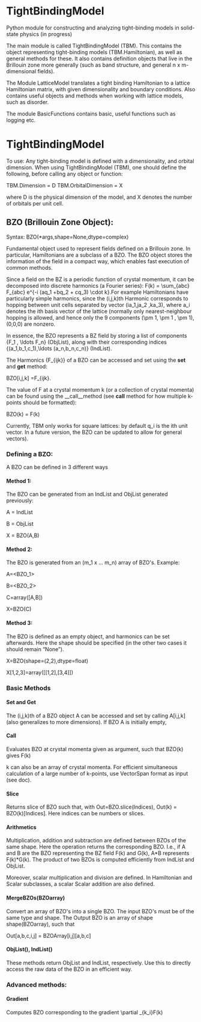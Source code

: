 # TightBindingModel
Python module for constructing and analyzing tight-binding models in solid-state physics (in progress)

The main module is called TightBindingModel (TBM). This contains the object representing tight-binding models (TBM.Hamiltonian), as well as general methods for these. It also contains definition objects that live in the Brillouin zone more generally (such as band structure, and general n x m-dimensional fields). 

The Module LatticeModel translates a tight binding Hamiltonian to a lattice Hamiltonian matrix, with given dimensionality and boundary conditions. Also contains useful objects and methods when working with lattice models, such as disorder.

The module BasicFunctions contains basic, useful functions such as logging etc. 


# TightBindingModel

To use:
Any tight-binding model is defined with a dimensionality, and orbital dimension. When using TightBindingModel (TBM), one should define the following, before calling any object or function:

TBM.Dimension = D
TBM.OrbitalDimension = X

where D is the physical dimension of the model, and X denotes the number of orbitals per unit cell. 

## BZO (Brillouin Zone Object): 
 
Syntax: BZO(*args,shape=None,dtype=complex) 
 
Fundamental object used to represent fields defined on a Brillouin zone. In particular, Hamiltonians are a subclass of a BZO. The BZO object stores the information of the field in a compact way, which enables fast execution of common methods.
 
Since a field on the BZ is a periodic function of crystal momentum, it can be decomposed into discrete harmonics (a Fourier series): F(k) = \sum_{abc} F_{abc} e^{-i (aq_1 +bq_2 + cq_3) \cdot k}.For example Hamiltonians have particularly simple harmonics, since the (i,j,k)th Harmonic corresponds to hopping between unit cells separated by vector  (ia_1,ja_2 ,ka_3), where  a_i denotes the ith basis vector of the lattice (normally only nearest-neighbour hopping is allowed, and hence only the 9 components  (\pm 1, \pm 1 , \pm 1), (0,0,0) are nonzero.  

In essence, the BZO represents a BZ field by storing a list of components {F_1 , \ldots F_n} (ObjList), along with their corresponding indices {(a_1,b_1,c_1),\ldots (a_n,b_n,c_n)} (IndList). 
 
The Harmonics \{F_{ijk}\} of a BZO can be accessed and set using the __set__ and __get__ method: 
 
BZO[i,j,k] =F_{ijk}. 
 
The value of F at a crystal momentum k (or a collection of crystal momenta) can be found using the __call__method (see __call__ method for how multiple k-points should be formatted): 
 
BZO(k) = F(k)
 
Currently, TBM only works for square lattices: by default q_i  is the ith unit vector. In a future version, the BZO can be updated to allow for general vectors).


### Defining a BZO:
A BZO can be defined in 3 different ways

#### Method 1: 
The BZO can be generated from an IndList and ObjList generated previously:

A = IndList

B = ObjList

X = BZO(A,B)

#### Method 2: 
The BZO is generated from an (m_1 x ... m_n) array of BZO's. Example:

A=<BZO_1>

B=<BZO_2>

C=array([A,B])

X=BZO(C)

#### Method 3: 
The BZO is defined as an empty object, and harmonics can be set afterwards. Here the shape should be specified (in the other two cases it should remain “None”). 

X=BZO(shape=(2,2),dtype=float)

X[1,2,3]=array([[1,2],[3,4]])

### Basic Methods

#### Set and Get 
The (i,j,k)th of a BZO object A can be accessed and set by calling A[i,j,k] (also generalizes to more dimensions). If BZO A is initially empty, 

#### Call
Evaluates BZO at crystal momenta given as argument, such that BZO(k) gives F(k)

k can also be an array of crystal momenta. For efficient simultaneous calculation of a large number of k-points, use VectorSpan format as input (see doc). 

#### Slice 
Returns slice of BZO such that, with Out=BZO.slice(Indices), Out(k)
= BZO(k)[Indices]. Here indices can be numbers or slices. 

#### Arithmetics
Multiplication, addition and subtraction are defined between BZOs of the same shape. Here the operation returns the corresponding BZO. I.e., if A and B are the BZO representing the BZ field F(k) and G(k), A*B represents F(k)*G(k). The product of two BZOs is computed efficiently from IndList and ObjList. 

Moreover, scalar multiplication and division are defined. In Hamiltonian and Scalar subclasses, a scalar Scalar addition are also defined. 

#### MergeBZOs(BZOarray)
Convert an array of BZO's into a single BZO. The input BZO's must be of the same type and shape. The Output BZO is an array of shape
shape(BZOarray), such that

Out[a,b,c,i,j] = BZOArray[i,j][a,b,c]

#### ObjList(), IndList()
These methods return ObjList and IndList, respectively. Use this to directly access the raw data of the BZO in an efficient way. 

### Advanced methods:

#### Gradient
Computes BZO corresponding to the gradient \partial _{k_i}F(k)
